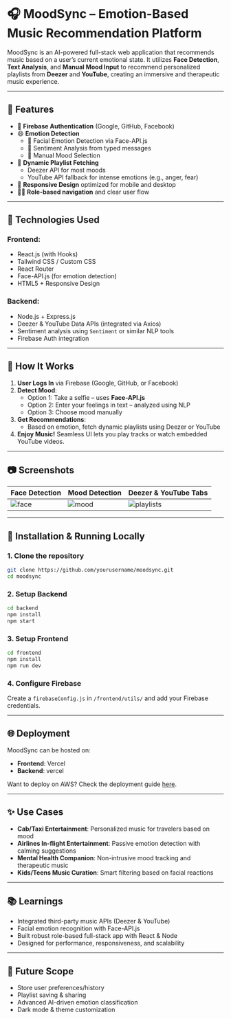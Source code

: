 
# 🎧 MoodSync – Emotion-Based Music Recommendation Platform

MoodSync is an AI-powered full-stack web application that recommends music based on a user’s current emotional state. It utilizes **Face Detection**, **Text Analysis**, and **Manual Mood Input** to recommend personalized playlists from **Deezer** and **YouTube**, creating an immersive and therapeutic music experience.

---

## 🌟 Features

- 🔐 **Firebase Authentication** (Google, GitHub, Facebook)
- 😄 **Emotion Detection**
  - 🎥 Facial Emotion Detection via Face-API.js
  - 📝 Sentiment Analysis from typed messages
  - 🧠 Manual Mood Selection
- 🎵 **Dynamic Playlist Fetching**
  - Deezer API for most moods
  - YouTube API fallback for intense emotions (e.g., anger, fear)
- 📱 **Responsive Design** optimized for mobile and desktop
- 🧑‍💻 **Role-based navigation** and clear user flow

---

## 🧠 Technologies Used

### Frontend:
- React.js (with Hooks)
- Tailwind CSS / Custom CSS
- React Router
- Face-API.js (for emotion detection)
- HTML5 + Responsive Design

### Backend:
- Node.js + Express.js
- Deezer & YouTube Data APIs (integrated via Axios)
- Sentiment analysis using `Sentiment` or similar NLP tools
- Firebase Auth integration

---

## 🚀 How It Works

1. **User Logs In** via Firebase (Google, GitHub, or Facebook)
2. **Detect Mood**:
   - Option 1: Take a selfie – uses **Face-API.js**
   - Option 2: Enter your feelings in text – analyzed using NLP
   - Option 3: Choose mood manually
3. **Get Recommendations**:
   - Based on emotion, fetch dynamic playlists using Deezer or YouTube
4. **Enjoy Music!** Seamless UI lets you play tracks or watch embedded YouTube videos.

---

## 📷 Screenshots

| Face Detection | Mood Detection | Deezer & YouTube Tabs |
|----------------|----------------|------------------------|
| ![face](./screenshots/face.png) | ![mood](./screenshots/mood.png) | ![playlists](./screenshots/music.png) |

---

## 🔧 Installation & Running Locally

### 1. Clone the repository
```bash
git clone https://github.com/yourusername/moodsync.git
cd moodsync
````

### 2. Setup Backend

```bash
cd backend
npm install
npm start
```

### 3. Setup Frontend

```bash
cd frontend
npm install
npm run dev
```

### 4. Configure Firebase

Create a `firebaseConfig.js` in `/frontend/utils/` and add your Firebase credentials.

---

## 🌐 Deployment

MoodSync can be hosted on:

* **Frontend**: Vercel 
* **Backend**: vercel

Want to deploy on AWS? Check the deployment guide [here](#).

---

## ✨ Use Cases

* **Cab/Taxi Entertainment**: Personalized music for travelers based on mood
* **Airlines In-flight Entertainment**: Passive emotion detection with calming suggestions
* **Mental Health Companion**: Non-intrusive mood tracking and therapeutic music
* **Kids/Teens Music Curation**: Smart filtering based on facial reactions

---

## 📚 Learnings

* Integrated third-party music APIs (Deezer & YouTube)
* Facial emotion recognition with Face-API.js
* Built robust role-based full-stack app with React & Node
* Designed for performance, responsiveness, and scalability

---

## 📌 Future Scope

* Store user preferences/history
* Playlist saving & sharing
* Advanced AI-driven emotion classification
* Dark mode & theme customization


